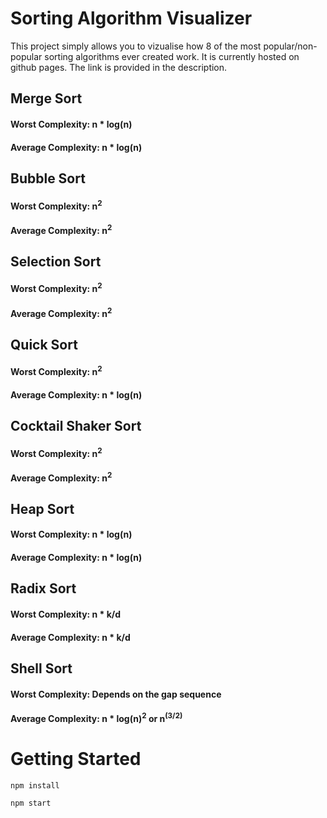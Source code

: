 # Sorting Algorithm Visualizer

This project simply allows you to vizualise how 8 of the most popular/non-popular sorting algorithms ever created work.
It is currently hosted on github pages. The link is provided in the description.


## Merge Sort
#### Worst Complexity: n * log(n)
#### Average Complexity: n * log(n)

## Bubble Sort
#### Worst Complexity: n<sup>2</sup>
#### Average Complexity: n<sup>2</sup>

## Selection Sort
#### Worst Complexity: n<sup>2</sup>
#### Average Complexity: n<sup>2</sup>


## Quick Sort
#### Worst Complexity: n<sup>2</sup>
#### Average Complexity: n * log(n)


## Cocktail Shaker Sort
#### Worst Complexity: n<sup>2</sup>
#### Average Complexity: n<sup>2</sup>

## Heap Sort
#### Worst Complexity: n * log(n)
#### Average Complexity: n * log(n)

## Radix Sort
#### Worst Complexity: n * k/d
#### Average Complexity: n * k/d

## Shell Sort
#### Worst Complexity: Depends on the gap sequence
#### Average Complexity: n * log(n)<sup>2</sup> or n<sup>(3/2)</sup>

# Getting Started

```npm install```

```npm start```
